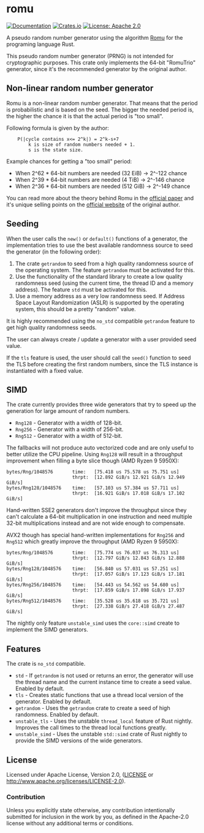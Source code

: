# romu

[![Documentation](https://docs.rs/romu/badge.svg)](https://docs.rs/romu/)
[![Crates.io](https://img.shields.io/crates/v/romu.svg)](https://crates.io/crates/romu)
[![License: Apache 2.0](https://img.shields.io/badge/License-Apache%202.0-blue.svg)](LICENSE-APACHE)

A pseudo random number generator using the algorithm [Romu](https://www.romu-random.org/) for the
programing language Rust.

This pseudo random number generator (PRNG) is not intended for cryptographic purposes. This crate only implements the
64-bit "RomuTrio" generator, since it's the recommended generator by the original author.

## Non-linear random number generator

Romu is a non-linear random number generator. That means that the period is probabilistic and is based on the seed.
The bigger the needed period is, the higher the chance it is that the actual period is "too small".

Following formula is given by the author:

```
    P(|cycle contains x<= 2^k|) = 2^k-s+7
        k is size of random numbers needed + 1.
        s is the state size.
```

Example chances for getting a "too small" period:
 * When 2^62 * 64-bit numbers are needed (32 EiB) -> 2^-122 chance
 * When 2^39 * 64-bit numbers are needed (4 TiB) -> 2^-146 chance
 * When 2^36 * 64-bit numbers are needed (512 GiB) -> 2^-149 chance

You can read more about the theory behind Romu in the [official paper](https://arxiv.org/abs/2002.11331) and it's unique
selling points on the [official website](https://www.romu-random.org/) of the original author.

## Seeding

When the user calls the `new()` or `default()` functions of a generator, the implementation
tries to use the best available randomness source to seed the generator (in the following order):
 1. The crate `getrandom` to seed from a high quality randomness source of the operating system.
    The feature `getrandom` must be activated for this.
 2. Use the functionality of the standard library to create a low quality randomness seed (using
    the current time, the thread ID and a memory address).
    The feature `std` must be activated for this.
 3. Use a memory address as a very low randomness seed. If Address Space Layout Randomization
    (ASLR) is supported by the operating system, this should be a pretty "random" value.

It is highly recommended using the `no_std` compatible `getrandom` feature to get high quality
randomness seeds.

The user can always create / update a generator with a user provided seed value.

If the `tls` feature is used, the user should call the `seed()` function to seed the TLS
before creating the first random numbers, since the TLS instance is instantiated with a fixed
value.

## SIMD

The crate currently provides three wide generators that try to speed up the generation for large amount
of random numbers.

 * `Rng128` - Generator with a width of 128-bit.
 * `Rng256` - Generator with a width of 256-bit.
 * `Rng512` - Generator with a width of 512-bit.
 
The fallbacks will not produce auto vectorized code and are only useful to better utilize the CPU pipeline.
Using `Rng128` will result in a throughput improvement when filling a byte slice though (AMD Ryzen 9 5950X):

```
bytes/Rng/1048576       time:   [75.418 us 75.578 us 75.751 us]
                        thrpt:  [12.892 GiB/s 12.921 GiB/s 12.949 GiB/s]
bytes/Rng128/1048576    time:   [57.103 us 57.384 us 57.711 us]
                        thrpt:  [16.921 GiB/s 17.018 GiB/s 17.102 GiB/s]
```

Hand-written SSE2 generators don't improve the throughput since they can't calculate a 64-bit multiplication
in one instruction and need multiple 32-bit multiplications instead and are not wide enough to compensate.

AVX2 though has special hand-written implementations for `Rng256` and `Rng512` which greatly improve the
throughput (AMD Ryzen 9 5950X):

```
bytes/Rng/1048576       time:   [75.774 us 76.037 us 76.313 us]
                        thrpt:  [12.797 GiB/s 12.843 GiB/s 12.888 GiB/s]
bytes/Rng128/1048576    time:   [56.840 us 57.031 us 57.251 us]
                        thrpt:  [17.057 GiB/s 17.123 GiB/s 17.181 GiB/s]
bytes/Rng256/1048576    time:   [54.443 us 54.562 us 54.680 us]
                        thrpt:  [17.859 GiB/s 17.898 GiB/s 17.937 GiB/s]
bytes/Rng512/1048576    time:   [35.528 us 35.618 us 35.721 us]
                        thrpt:  [27.338 GiB/s 27.418 GiB/s 27.487 GiB/s]
```

The nightly only feature `unstable_simd` uses the `core::simd` create to implement the SIMD generators.

## Features

The crate is `no_std` compatible.

 * `std` - If `getrandom` is not used or returns an error, the generator will use the thread name and the current
           instance time to create a seed value. Enabled by default.
 * `tls` - Creates static functions that use a thread local version of the generator. Enabled by default.
 * `getrandom` - Uses the `getrandom` crate to create a seed of high randomness. Enabled by default.
 * `unstable_tls` - Uses the unstable `thread_local` feature of Rust nightly. Improves the call times to the
                    thread local functions greatly. 
 * `unstable_simd` - Uses the unstable `std::simd` crate of Rust nightly to provide the SIMD versions of the wide
                     generators.

## License

Licensed under Apache License, Version 2.0, ([LICENSE](LICENSE) or http://www.apache.org/licenses/LICENSE-2.0).

### Contribution

Unless you explicitly state otherwise, any contribution intentionally submitted for inclusion in the work by you, as
defined in the Apache-2.0 license without any additional terms or conditions.
